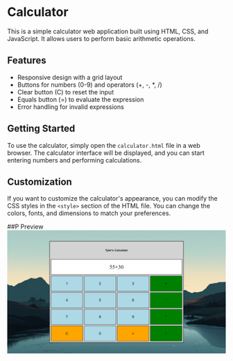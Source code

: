 # Calculator

This is a simple calculator web application built using HTML, CSS, and JavaScript. It allows users to perform basic arithmetic operations.

## Features

- Responsive design with a grid layout
- Buttons for numbers (0-9) and operators (+, -, *, /)
- Clear button (C) to reset the input
- Equals button (=) to evaluate the expression
- Error handling for invalid expressions

## Getting Started

To use the calculator, simply open the `calculator.html` file in a web browser. The calculator interface will be displayed, and you can start entering numbers and performing calculations.

## Customization

If you want to customize the calculator's appearance, you can modify the CSS styles in the `<style>` section of the HTML file. You can change the colors, fonts, and dimensions to match your preferences.

##P Preview
![Calculator preview](preview.png)
